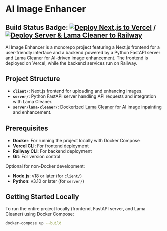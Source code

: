 # AI Image Enhancer

## Build Status Badge: [![Deploy Next.js to Vercel](https://github.com/BusyginArtem/ai-image-enhancer/actions/workflows/deploy-client.yml/badge.svg?branch=main&event=push)](https://github.com/BusyginArtem/ai-image-enhancer/actions/workflows/deploy-client.yml) / [![Deploy Server & Lama Cleaner to Railway](https://github.com/BusyginArtem/ai-image-enhancer/actions/workflows/deploy-server.yml/badge.svg?branch=main&event=push)](https://github.com/BusyginArtem/ai-image-enhancer/actions/workflows/deploy-server.yml)

AI Image Enhancer is a monorepo project featuring a Next.js frontend for a user-friendly interface and a backend powered by a Python FastAPI server and Lama Cleaner for AI-driven image enhancement. The frontend is deployed on Vercel, while the backend services run on Railway.

## Project Structure

- **`client/`**: Next.js frontend for uploading and enhancing images.
- **`server/`**: Python FastAPI server handling API requests and integration with Lama Cleaner.
- **`server/lama-cleaner/`**: Dockerized [Lama Cleaner](https://github.com/Sanster/lama-cleaner) for AI image inpainting and enhancement.

## Prerequisites

- **Docker**: For running the project locally with Docker Compose
- **Vercel CLI**: For frontend deployment
- **Railway CLI**: For backend deployment
- **Git**: For version control

Optional for non-Docker development:
- **Node.js**: v18 or later (for `client/`)
- **Python**: v3.10 or later (for `server/`)

## Getting Started Locally

To run the entire project locally (frontend, FastAPI server, and Lama Cleaner) using Docker Compose:

```bash
docker-compose up --build
